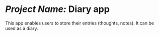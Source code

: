 # *Project Name:* Diary app
This app enables users to store their entries (thoughts, notes). It can be used as a diary.
